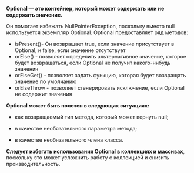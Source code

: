 **Optional — это контейнер, который может содержать или не содержать значение.**

Он помогает избежать NullPointerException, поскольку вместо null используется экземпляр Optional. Optional предоставляет ряд методов:
- isPresent()- Он возврашает true, если значение присутствует в Optional, и false, если значение отсутствует
- orElse() - позволяет определить альтернативное значение, которое будет возвращаться, если Optional не получит какого-нибудь значения
- orElseGet() - позволяет задать функцию, которая будет возвращать значение по умолчанию
- orElseThrow - позволяет сгенерировать исключение, если Optional не содержит значения

**Optional может быть полезен в следующих ситуациях:**

- как возвращаемый тип метода, который может вернуть null;
    
- в качестве необязательного параметра метода;
    
- в качестве необязательного члена класса.
    

**Следует избегать использования Optional в коллекциях и массивах**, поскольку это может усложнить работу с коллекцией и снизить производительность.

